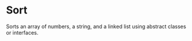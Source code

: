# Sort

Sorts an array of numbers, a string, and a linked list using abstract classes or interfaces.
